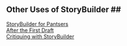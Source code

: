 ## Other Uses of StoryBuilder ## <br/>
[StoryBuilder for Pantsers](StoryBuilder_for_Pantsers.md) <br/>
[After the First Draft](After_the_First_Draft.md) <br/>
[Critiquing with StoryBuilder](Critiquing_with_StoryBuilder.md) <br/>
